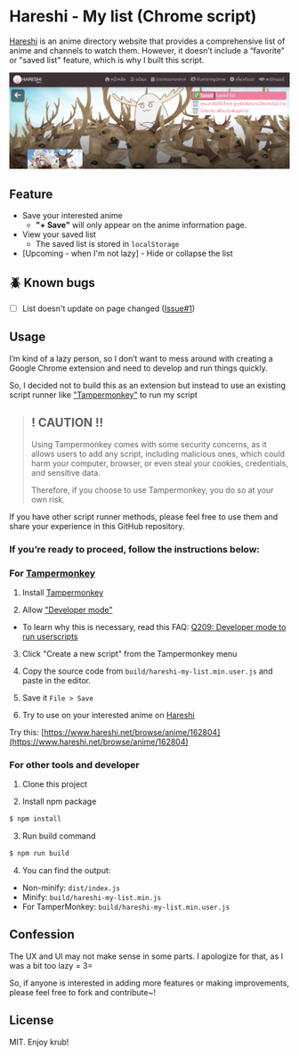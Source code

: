 # Hareshi - My list (Chrome script)

[Hareshi](https://www.hareshi.net/) is an anime directory website that provides a comprehensive list of anime and channels to watch them.
However, it doesn’t include a “favorite” or "saved list" feature, which is why I built this script.

![](/images/hero.png)

## Feature
- Save your interested anime
  - **"+ Save"** will only appear on the anime information page.
- View your saved list
  - The saved list is stored in `localStorage`
- [Upcoming - when I'm not lazy] - Hide or collapse the list

## 🪲 Known bugs
- [ ] List doesn't update on page changed ([Issue#1](https://github.com/antronic/hareshi-my-list/issues/1))

## Usage

I’m kind of a lazy person, so I don’t want to mess around with creating a Google Chrome extension and need to develop and run things quickly.

So, I decided not to build this as an extension but instead to use an existing script runner like ["Tampermonkey"](https://chromewebstore.google.com/detail/tampermonkey/dhdgffkkebhmkfjojejmpbldmpobfkfo) to run my script

> ## ! CAUTION !!
>
> Using Tampermonkey comes with some security concerns, as it allows users to add any script, including malicious ones, which could harm your computer, browser, or even steal your cookies, credentials, and sensitive data.
>
> Therefore, if you choose to use Tampermonkey, you do so at your own risk.

If you have other script runner methods, please feel free to use them and share your experience in this GitHub repository.

### If you’re ready to proceed, follow the instructions below:

### For [Tampermonkey](https://chromewebstore.google.com/detail/tampermonkey/dhdgffkkebhmkfjojejmpbldmpobfkfo)

1. Install [Tampermonkey](https://chromewebstore.google.com/detail/tampermonkey/dhdgffkkebhmkfjojejmpbldmpobfkfo)

2. Allow ["Developer mode"](chrome://extensions/)
- To learn why this is necessary, read this FAQ:
[Q209: Developer mode to run userscripts](https://www.tampermonkey.net/faq.php#Q209)

3. Click "Create a new script" from the Tampermonkey menu

4. Copy the source code from `build/hareshi-my-list.min.user.js` and paste in the editor.

5. Save it `File > Save`

6. Try to use on your interested anime on [Hareshi](https://www.hareshi.net/browse/anime/)

Try this: [https://www.hareshi.net/browse/anime/162804](https://www.hareshi.net/browse/anime/162804)

### For other tools and developer

1. Clone this project

2. Install npm package
```bash
$ npm install
```

3. Run build command
```bash
$ npm run build
```

4. You can find the output:
- Non-minify: `dist/index.js`
- Minify: `build/hareshi-my-list.min.js`
- For TamperMonkey: `build/hareshi-my-list.min.user.js`


## Confession
The UX and UI may not make sense in some parts. I apologize for that, as I was a bit too lazy = 3=

So, if anyone is interested in adding more features or making improvements, please feel free to fork and contribute~!

## License
MIT. Enjoy krub!